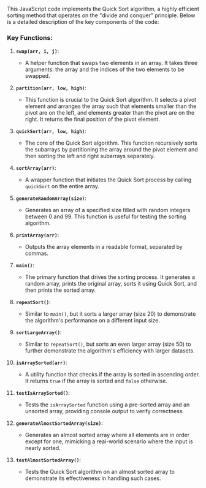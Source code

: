 This JavaScript code implements the Quick Sort algorithm, a highly efficient sorting method that operates on the "divide and conquer" principle. Below is a detailed description of the key components of the code:

### Key Functions:

1. **`swap(arr, i, j)`**:
   - A helper function that swaps two elements in an array. It takes three arguments: the array and the indices of the two elements to be swapped.

2. **`partition(arr, low, high)`**:
   - This function is crucial to the Quick Sort algorithm. It selects a pivot element and arranges the array such that elements smaller than the pivot are on the left, and elements greater than the pivot are on the right. It returns the final position of the pivot element.

3. **`quickSort(arr, low, high)`**:
   - The core of the Quick Sort algorithm. This function recursively sorts the subarrays by partitioning the array around the pivot element and then sorting the left and right subarrays separately.

4. **`sortArray(arr)`**:
   - A wrapper function that initiates the Quick Sort process by calling `quickSort` on the entire array.

5. **`generateRandomArray(size)`**:
   - Generates an array of a specified size filled with random integers between 0 and 99. This function is useful for testing the sorting algorithm.

6. **`printArray(arr)`**:
   - Outputs the array elements in a readable format, separated by commas.

7. **`main()`**:
   - The primary function that drives the sorting process. It generates a random array, prints the original array, sorts it using Quick Sort, and then prints the sorted array.

8. **`repeatSort()`**:
   - Similar to `main()`, but it sorts a larger array (size 20) to demonstrate the algorithm's performance on a different input size.

9. **`sortLargeArray()`**:
   - Similar to `repeatSort()`, but sorts an even larger array (size 50) to further demonstrate the algorithm's efficiency with larger datasets.

10. **`isArraySorted(arr)`**:
    - A utility function that checks if the array is sorted in ascending order. It returns `true` if the array is sorted and `false` otherwise.

11. **`testIsArraySorted()`**:
    - Tests the `isArraySorted` function using a pre-sorted array and an unsorted array, providing console output to verify correctness.

12. **`generateAlmostSortedArray(size)`**:
    - Generates an almost sorted array where all elements are in order except for one, mimicking a real-world scenario where the input is nearly sorted.

13. **`testAlmostSortedArray()`**:
    - Tests the Quick Sort algorithm on an almost sorted array to demonstrate its effectiveness in handling such cases.
